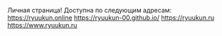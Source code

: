 Личная страница!
Доступна по следующим адресам:
https://ryuukun.online
https://ryuukun-00.github.io/
https://ryuukun.ru
https://www.ryuukun.ru
